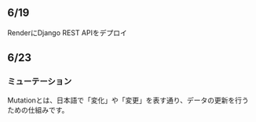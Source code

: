 ## 6/19
RenderにDjango REST APIをデプロイ

## 6/23
### ミューテーション
Mutationとは、日本語で「変化」や「変更」を表す通り、データの更新を行うための仕組みです。